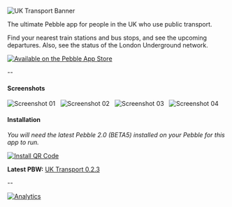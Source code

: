 ![UK Transport Banner](http://smallstoneapps.s3.amazonaws.com/uk-transport/marketing/banner_02_train.png)

The ultimate Pebble app for people in the UK who use public transport.

Find your nearest train stations and bus stops, and see the upcoming departures. Also, see the status of the London Underground network.

[![Available on the Pebble App Store](http://dev.pblweb.com/badge/52d3086712ea3dec7e00001b/black/medium/)][1]

--

#### Screenshots

![Screenshot 01](http://smallstoneapps.s3.amazonaws.com/uk-transport/screenshots/uk-transport_0-1-0_menu.png) &nbsp;
![Screenshot 02](http://smallstoneapps.s3.amazonaws.com/uk-transport/screenshots/uk-transport_0-1-0_tube.png) &nbsp;
![Screenshot 03](http://smallstoneapps.s3.amazonaws.com/uk-transport/screenshots/uk-transport_0-1-0_train-stations.png) &nbsp;
![Screenshot 04](http://smallstoneapps.s3.amazonaws.com/uk-transport/screenshots/uk-transport_0-1-0_train-departures.png)

#### Installation

*You will need the latest Pebble 2.0 (BETA5) installed on your Pebble for this app to run.*

[![Install QR Code](http://smallstoneapps.s3.amazonaws.com/uk-transport/qr/uk-transport_0-2-3_qr.png)][2]

**Latest PBW:** [UK Transport 0.2.3][2]

--

[![Analytics](https://ga-beacon.appspot.com/UA-37478501-3/smallstoneapps/uk-transport/readme)](https://github.com/igrigorik/ga-beacon)

[1]: pebble://appstore/52d3086712ea3dec7e00001b
[2]: http://smallstoneapps.s3.amazonaws.com/uk-transport/builds/uk-transport_0-2-3.pbw
